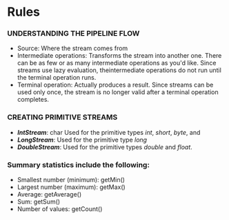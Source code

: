 # Rules

### UNDERSTANDING THE PIPELINE FLOW
- Source: Where the stream comes from
- Intermediate operations: Transforms the stream into another one. There can be as few or as many intermediate operations as you'd like. Since streams use lazy evaluation, theintermediate operations do not run until the terminal operation runs.
- Terminal operation: Actually produces a result. Since streams can be used only once, the stream is no longer valid after a terminal operation completes.

### CREATING PRIMITIVE STREAMS
- ***IntStream***: char Used for the primitive types *int*, *short*, *byte*, and
- ***LongStream***: Used for the primitive type *long*
- ***DoubleStream***: Used for the primitive types *double* and *float*.

### Summary statistics include the following:
- Smallest number (minimum): getMin()
- Largest number (maximum): getMax()
- Average: getAverage()
- Sum: getSum()
- Number of values: getCount()

